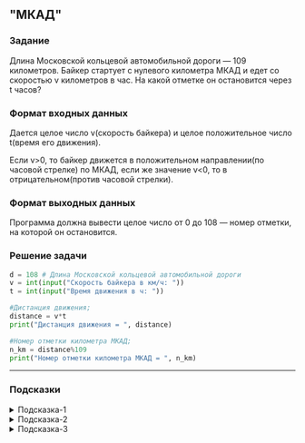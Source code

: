 ## "МКАД"

### Задание

Длина Московской кольцевой автомобильной дороги — 109 километров. Байкер стартует с нулевого километра МКАД и едет со скоростью v километров в час. На какой отметке он остановится через t часов?

### Формат входных данных

Дается целое число v(скорость байкера) и целое положительное число t(время его движения).

Если v>0, то байкер движется в положительном направлении(по часовой стрелке) по МКАД, 
если же значение v<0, то в отрицательном(против часовой стрелки).

### Формат выходных данных

Программа должна вывести целое число от 0 до 108 — номер отметки, на которой он остановится. 

### Решение задачи

```python
d = 108 # Длина Московской кольцевой автомобильной дороги
v = int(input("Скорость байкера в км/ч: "))
t = int(input("Время движения в ч: "))

#Дистанция движения;
distance = v*t
print("Дистанция движения = ", distance)

#Номер отметки километра МКАД;
n_km = distance%109
print("Номер отметки километра МКАД = ", n_km)
```

---

### Подсказки
<details>
<summary>Подсказка-1</summary>
Нарисуйте условие задачи. Используя рисунок, поймите, на какой отметке будет байкер, 
если он проедет +200 км, а на каком если -100 (т.е. 100 км против часовой стрелки)?
</details>

<details>
<summary>Подсказка-2</summary>
Вспомните про операцию %(остаток от деления)
</details>

<details>
<summary>Подсказка-3</summary>
Сначала решите задачу для положительного значение скорости(v). 
Затем проверьте, работает ли данное решение для отрицательного значения. Если нет, дополните решение.
</details>


